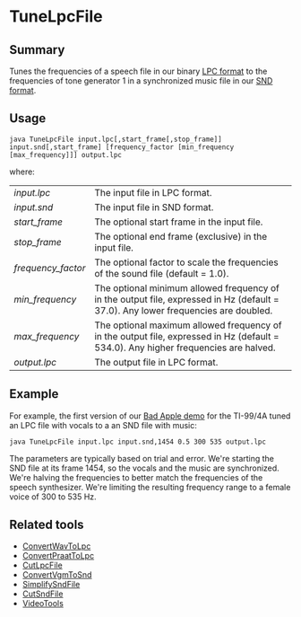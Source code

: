 # TuneLpcFile

## Summary

Tunes the frequencies of a speech file in our binary [LPC format](LpcFileFormat.md) to the
frequencies of tone generator 1 in a synchronized music file in our [SND
format](SndFileFormat.md).

## Usage

    java TuneLpcFile input.lpc[,start_frame[,stop_frame]] input.snd[,start_frame] [frequency_factor [min_frequency [max_frequency]]] output.lpc

where:

|                    |                                                                                                                                     |
|--------------------|-------------------------------------------------------------------------------------------------------------------------------------|
| _input.lpc_        | The input file in LPC format.                                                                                                       |
| _input.snd_        | The input file in SND format.                                                                                                       |
| _start_frame_      | The optional start frame in the input file.                                                                                         |
| _stop_frame_       | The optional end frame (exclusive) in the input file.                                                                               |
| _frequency_factor_ | The optional factor to scale the frequencies of the sound file (default = 1.0).                                                     |
| _min_frequency_    | The optional minimum allowed frequency of in the output file, expressed in Hz (default = 37.0). Any lower frequencies are doubled.  |
| _max_frequency_    | The optional maximum allowed frequency of in the output file, expressed in Hz (default = 534.0). Any higher frequencies are halved. |
| _output.lpc_       | The output file in LPC format.                                                                                                      |

## Example

For example, the first version of our
[Bad Apple demo](https://github.com/EricLafortune/BadApple) 
for the TI-99/4A tuned an LPC file with vocals to a an SND file with music: 

    java TuneLpcFile input.lpc input.snd,1454 0.5 300 535 output.lpc

The parameters are typically based on trial and error. We're starting the SND 
file at its frame 1454, so the vocals and the music are synchronized. We're
halving the frequencies to better match the frequencies of the speech
synthesizer. We're limiting the resulting frequency range to a female voice of 
300 to 535 Hz. 

## Related tools

* [ConvertWavToLpc](ConvertWavToLpc.md)
* [ConvertPraatToLpc](ConvertPraatToLpc.md)
* [CutLpcFile](CutLpcFile.md)
* [ConvertVgmToSnd](ConvertVgmToSnd.md)
* [SimplifySndFile](SimplifySndFile.md)
* [CutSndFile](CutSndFile.md)
* [VideoTools](../README.md)
